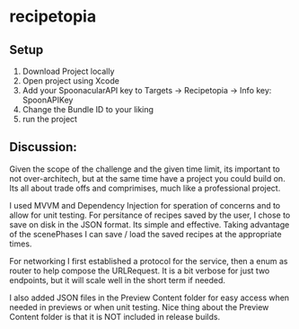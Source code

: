# recipetopia

## Setup 
1. Download Project locally
2. Open project using Xcode
3. Add your SpoonacularAPI key to Targets -> Recipetopia -> Info key: SpoonAPIKey
4. Change the Bundle ID to your liking
5. run the project

## Discussion:

Given the scope of the challenge and the given time limit, its important to not over-architech, but at the same time have a project you could build on. Its all about trade offs and comprimises, much like a professional project.  

I used MVVM and Dependency Injection for speration of concerns and to allow for unit testing. For persitance of recipes saved by the user, I chose to save on disk in the JSON format. Its simple and effective. Taking advantage
of the scenePhases I can save / load the saved recipes at the appropriate times. 

For networking I first established a protocol for the service, then a enum as router to help compose the URLRequest. It is a bit verbose for just two endpoints, but it will scale well in the short term if needed.

I also added JSON files in the Preview Content folder for easy access when needed in previews or when unit testing.  Nice thing about the Preview Content folder is that it is NOT included in release builds.
